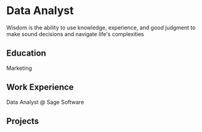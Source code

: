 # Data Analyst

Wisdom is the ability to use knowledge, experience, and good judgment to make sound decisions and navigate life's complexities

## Education

Marketing

## Work Experience

Data Analyst @ Sage Software


## Projects
